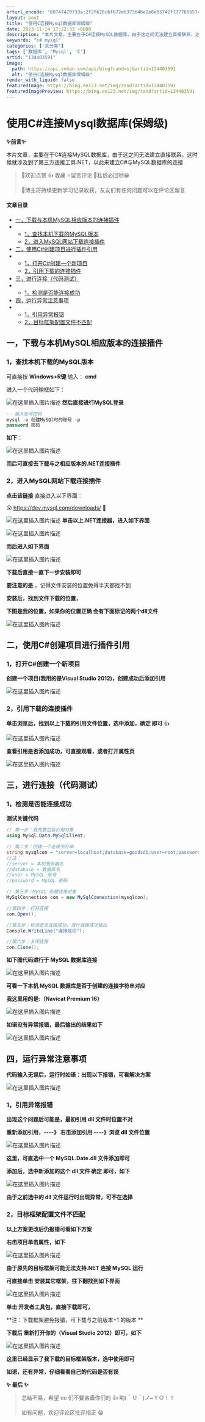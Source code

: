 ```yaml
---
arturl_encode: "68747470733a:2f2f626c6f672e6373646e2e6e65742f73776565747365722f:61727469636c652f64657461696c732f313334343033353931"
layout: post
title: "使用C连接Mysql数据库保姆级"
date: 2023-11-14 17:22:33 +0800
description: "本片文章，主要在于C#连接MySQL数据库，由于这之间无法建立直接联系，这时候就涉及到了第三方连接工"
keywords: "c# mysql"
categories: ['未分类']
tags: ['数据库', 'Mysql', 'C']
artid: "134403591"
image:
  path: https://api.vvhan.com/api/bing?rand=sj&artid=134403591
  alt: "使用C连接Mysql数据库保姆级"
render_with_liquid: false
featuredImage: https://bing.ee123.net/img/rand?artid=134403591
featuredImagePreview: https://bing.ee123.net/img/rand?artid=134403591
---
```


# 使用C#连接Mysql数据库(保姆级)

**✨前言✨**
  
本片文章，主要在于C#连接MySQL数据库，由于这之间无法建立直接联系，这时候就涉及到了第三方连接工具.NET，以此来建立C#与MySQL数据库的连接

> 🍒欢迎点赞 👍 收藏 ⭐留言评论 📝私信必回哟😁
>   
> 🍒博主将持续更新学习记录收获，友友们有任何问题可以在评论区留言

#### 文章目录

* [一，下载与本机MySQL相应版本的连接插件](#MySQL_9)
* + [1，查找本机下载的MySQL版本](#1MySQL_11)
  + [2，进入MySQL网站下载连接插件](#2MySQL_27)
* [二，使用C#创建项目进行插件引用](#C_47)
* + [1，打开C#创建一个新项目](#1C_49)
  + [2，引用下载的连接插件](#2_55)
* [三，进行连接（代码测试）](#_65)
* + [1，检测是否能连接成功](#1_67)
* [四，运行异常注意事项](#_110)
* + [1，引用异常报错](#1_116)
  + [2，目标框架配置文件不匹配](#2_130)

## 一，下载与本机MySQL相应版本的连接插件

### 1，查找本机下载的MySQL版本

可直接按
**Windows+R键**
输入：
**cmd**
  
进入一个代码输框如下：
  
![在这里插入图片描述](https://i-blog.csdnimg.cn/blog_migrate/e56ec1bc8397a71836db450da9a1a0bb.png)
**然后直接进行MySQL登录**

```sql
-- 输入账号密码
mysql -u 创建MySQl时的账号 -p
password 密码

```

**如下：**
  
![在这里插入图片描述](https://i-blog.csdnimg.cn/blog_migrate/753e2fcdd3a4cd4352a96894cce2574a.png)
  
**而后可直接去下载与之相应版本的.NET连接插件**

### 2，进入MySQL网站下载连接插件

**点击该链接**
直接进入以下界面：

😮
<https://dev.mysql.com/downloads/>
🤔

![在这里插入图片描述](https://i-blog.csdnimg.cn/blog_migrate/badd2912416e25b12c7e20545ab834a1.png)
**单击以上.NET连接器，进入如下界面**
  
![在这里插入图片描述](https://i-blog.csdnimg.cn/blog_migrate/25508fa589ea9c27a8c3d52704b7e40f.png)
  
**而后进入如下界面**

![在这里插入图片描述](https://i-blog.csdnimg.cn/blog_migrate/7118a63a617b84381934f19e42c9efda.png)

**下载后直接一直下一步安装即可**
  
**要注意的是**
，记得文件安装的位置免得半天都找不到

**安装后，找到文件下载的位置，**
  
**下图是我的位置，如果你的位置正确 会有下面标记的两个dll文件**

![在这里插入图片描述](https://i-blog.csdnimg.cn/blog_migrate/1a691eb54338cdfb34b256aa0dd5398c.png)

## 二，使用C#创建项目进行插件引用

### 1，打开C#创建一个新项目

**创建一个项目(我用的是Visual Studio 2012)，创建成功后添加引用**

![在这里插入图片描述](https://i-blog.csdnimg.cn/blog_migrate/c4ffecd55745168a2ea34d3190009e1a.png)

### 2，引用下载的连接插件

**单击浏览后，找到以上下载的引用文件位置，选中添加，确定 即可**
👍

![在这里插入图片描述](https://i-blog.csdnimg.cn/blog_migrate/3c9a367a2916e6f9d50ffdcc86fde27a.png)

**查看引用是否添加成功，可直接观看，或者打开属性页**

![在这里插入图片描述](https://i-blog.csdnimg.cn/blog_migrate/db9968e776875fd55e9dd04c81937aca.png)

## 三，进行连接（代码测试）

### 1，检测是否能连接成功

**测试关键代码**

```csharp
// 第一步：首先要包装引用对象
using MySql.Data.MySqlClient;

// 第二步：创建一个连接字符串
string mysqlcon = "server=localhost;database=goodsdb;user=root;password=root";
//注：
//server = 本机服务器名
//database = 数据库名
//user = MySQL 账号
//password = MySQL 密码

// 第三步：MySQL 创建连接对象
MySqlConnection con = new MySqlConnection(mysqlcon);

//第四步：打开连接
con.Open();

//第五步：检测是否连接成功，进行连接成功输出
Console.WriteLine("连接成功");

//第六步：关闭连接
con.Clone();

```

**如下图代码进行于 MySQL 数据库连接**

![在这里插入图片描述](https://i-blog.csdnimg.cn/blog_migrate/23a36228f85c0b31f3fb6678cfdcc55e.png)

**可看一下本机 MySQL 数据库是否于创建的连接字符串对应**
  
**我这里用的是:（Navicat Premium 16）**

![在这里插入图片描述](https://i-blog.csdnimg.cn/blog_migrate/e81b8071e2b6678c99e27a59a1d143b4.png)

**如诺没有异常报错，最后输出的结果如下**

![在这里插入图片描述](https://i-blog.csdnimg.cn/blog_migrate/04a28af2101c1da1e66d84d3c6bbc9d1.png)

## 四，运行异常注意事项

**代码输入无误后，运行时如诺：出现以下报错，可看解决方案**

![在这里插入图片描述](https://i-blog.csdnimg.cn/blog_migrate/9d1e0f38395863372299fc89d67a8f21.png)

### 1，引用异常报错

**出现这个问题后可能是，最初引用 dll 文件时位置不对**
  
**重新添加引用，----》 右击添加引用 ----》浏览 dll 文件位置**
  
![在这里插入图片描述](https://i-blog.csdnimg.cn/blog_migrate/c329bb2008c389860367b3f3ad195870.png)

**这里，可直选中一个 MySQL.Date.dll 文件添加即可**
  
**添加后，选中新添加的这个 dll 文件 确定 即可，如下**

![在这里插入图片描述](https://i-blog.csdnimg.cn/blog_migrate/ecf31d4d35cd0f1a763cd73816ed020e.png)

**由于之前选中的 dll 文件运行时出现异常，可不在选择**

### 2，目标框架配置文件不匹配

**以上方案更改后仍报错可看如下方案**
  
**右击项目单击属性，如下**

![在这里插入图片描述](https://i-blog.csdnimg.cn/blog_migrate/89d5d11ac28ea0bd158667d8ac5354d9.png)

**由于原先的目标框架可能无法支持.NET 连接 MySQL 运行**
  
**可直接单击 安装其它框架，往下翻找到如下界面**

![在这里插入图片描述](https://i-blog.csdnimg.cn/blog_migrate/06144ed6c7c9030bdc5182e40ed4146f.png)

**单击 开发者工具包，直接下载即可，**
  
\*\*注：下载框架避免报错，可下载与之前版本+1 的版本 \*\*
  
**下载后 重新打开你的（Visual Studio 2012）即可，如下**

![在这里插入图片描述](https://i-blog.csdnimg.cn/blog_migrate/c2441786bb751fbd123b8b78cbf60c11.png)

**这里已经显示了我下载的目标框架版本，选中使用即可**
  
**如诺，还有异常，仔细看看自己的代码是否有误**

**✨ 最后 ✨**

> 总结不易，希望 uu 们不要吝啬你们的 👍 哟(＾Ｕ＾)ノ~ＹＯ！！
>   
> 如有问题，欢迎评论区批评指正 😁
